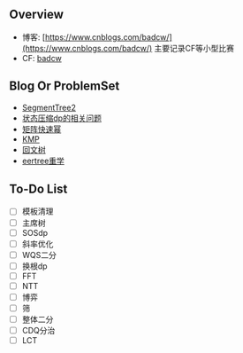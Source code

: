 ## Overview

- 博客: [https://www.cnblogs.com/badcw/](https://www.cnblogs.com/badcw/) 主要记录CF等小型比赛
- CF: [badcw](https://codeforces.com/profile/badcw)

## Blog Or ProblemSet

- [SegmentTree2](./SegmentTree/SegmentTree2)
- [状态压缩dp的相关问题](./动态规划/状态压缩dp的相关问题)
- [矩阵快速幂](./动态规划/矩阵快速幂dp)
- [KMP](./string/kmp)
- [回文树](./string/回文树)
- [eertree重学](./string/eertree/eertree_relearn)

## To-Do List

- [ ] 模板清理
- [ ] 主席树
- [ ] SOSdp
- [ ] 斜率优化
- [ ] WQS二分
- [ ] 换根dp
- [ ] FFT
- [ ] NTT
- [ ] 博弈
- [ ] 筛
- [ ] 整体二分
- [ ] CDQ分治
- [ ] LCT
